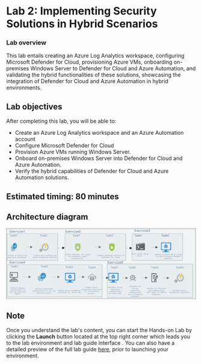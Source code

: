 # Lab 2: Implementing Security Solutions in Hybrid Scenarios

### Lab overview

This lab entails creating an Azure Log Analytics workspace, configuring Microsoft Defender for Cloud, provisioning Azure VMs, onboarding on-premises Windows Server to Defender for Cloud and Azure Automation, and validating the hybrid functionalities of these solutions, showcasing the integration of Defender for Cloud and Azure Automation in hybrid environments.

## Lab objectives

After completing this lab, you will be able to:

   - Create an Azure Log Analytics workspace and an Azure Automation account
   - Configure Microsoft Defender for Cloud
   - Provision Azure VMs running Windows Server.
   - Onboard on-premises Windows Server into Defender for Cloud and Azure Automation.
   - Verify the hybrid capabilities of Defender for Cloud and Azure Automation solutions.

## Estimated timing: 80 minutes

## Architecture diagram

   ![](/Instructions/Media/lab2.1.png)

## Note   
Once you understand the lab's content, you can start the Hands-on Lab by clicking the **Launch** button located at the top right corner which leads you to the lab environment and lab guide interface . You can also have a detailed preview of the full lab guide [here](https://experience.cloudlabs.ai/#/labguidepreview/a15bdc06-0be8-430f-8e05-2b3ea9ffc63d), prior to launching your environment.

